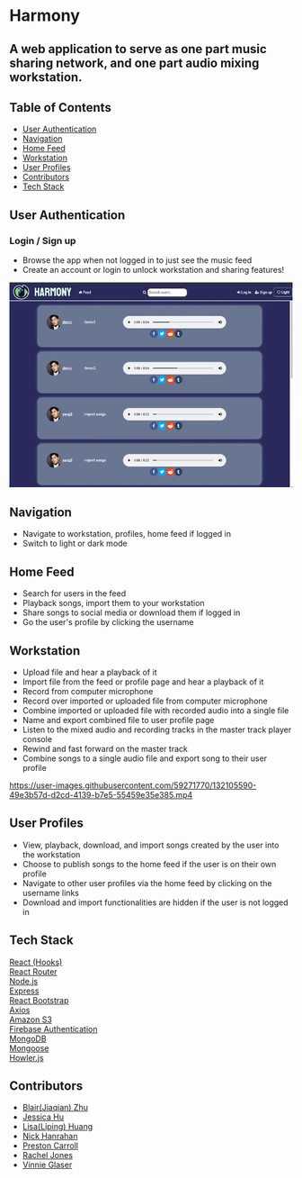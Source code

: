 


 # Harmony
A web application to serve as one part music sharing network, and one part audio mixing workstation.
---

## Table of Contents
  - [User Authentication](#user-authentication)
  - [Navigation](#navigation)
  - [Home Feed](#home-feed)
  - [Workstation](#workstation)
  - [User Profiles](#user-profiles)
  - [Contributors](#contributors)
  - [Tech Stack](#tech-stack)

## User Authentication

### Login / Sign up
- Browse the app when not logged in to just see the music feed
- Create an account or login to unlock workstation and sharing features!

![screenshot of SignUp](/screenshots/signin.gif?raw=true)

## Navigation

- Navigate to workstation, profiles, home feed if logged in
- Switch to light or dark mode

## Home Feed
- Search for users in the feed
- Playback songs, import them to your workstation
- Share songs to social media or download them if logged in
- Go the user's profile by clicking the username

## Workstation
- Upload file and hear a playback of it
- Import file from the feed or profile page and hear a playback of it
- Record from computer microphone
- Record over imported or uploaded file from computer microphone
- Combine imported or uploaded file with recorded audio into a single file
- Name and export combined file to user profile page
- Listen to the mixed audio and recording tracks in the master track player console
- Rewind and fast forward on the master track
- Combine songs to a single audio file and export song to their user profile


https://user-images.githubusercontent.com/59271770/132105590-49e3b57d-d2cd-4139-b7e5-55459e35e385.mp4


## User Profiles
- View, playback, download, and import songs created by the user into the workstation
- Choose to publish songs to the home feed if the user is on their own profile
- Navigate to other user profiles via the home feed by clicking on the username links
- Download and import functionalities are hidden if the user is not logged in

## Tech Stack

[React (Hooks)](https://reactjs.org/)<br/>
[React Router](https://reactrouter.com/)<br/>
[Node.js](https://nodejs.org/en/)<br/>
[Express](https://expressjs.com/)<br/>
[React Bootstrap](https://react-bootstrap.github.io/)<br/>
[Axios](https://www.npmjs.com/package/axios)<br/>
[Amazon S3](https://aws.amazon.com/s3/)<br/>
[Firebase Authentication](https://firebase.google.com)<br/>
[MongoDB](https://www.mongodb.com/)<br/>
[Mongoose](https://mongoosejs.com/)<br/>
[Howler.js](https://howlerjs.com/)


## Contributors
- [Blair(Jiaqian) Zhu](https://github.com/happyzhu-tech)
- [Jessica Hu](https://github.com/rrrsss123)
- [Lisa(Liping) Huang](https://github.com/lipingh)
- [Nick Hanrahan](https://github.com/nickhanrahan)
- [Preston Carroll](https://github.com/prestondcarroll)
- [Rachel Jones](https://github.com/Jonesy464)
- [Vinnie Glaser](https://github.com/VinnieGlaser)

